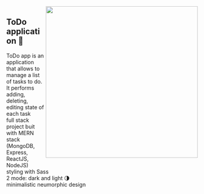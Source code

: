 <img src="https://user-images.githubusercontent.com/102720711/188473139-acd5c6bd-bb66-4cb5-8358-c75137dd3668.png" width="400" height="400" align="right" /> 


## ToDo application :dart:

ToDo app is an application that allows to manage a list of tasks to do. It performs adding, deleting, editing state of each task <br />
full stack project buit with MERN stack (MongoDB, Express, ReactJS, NodeJS) <br />
styling with Sass <br />
2 mode: dark and light :last_quarter_moon: <br />
minimalistic neumorphic design <br />

